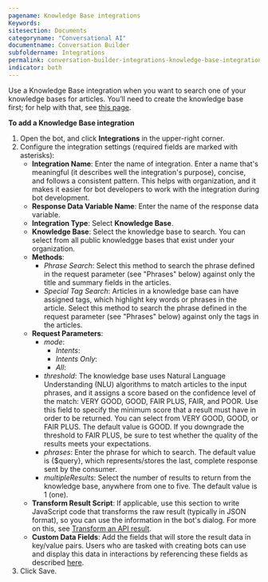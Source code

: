 ```yaml
---
pagename: Knowledge Base integrations
Keywords:
sitesection: Documents
categoryname: "Conversational AI"
documentname: Conversation Builder
subfoldername: Integrations
permalink: conversation-builder-integrations-knowledge-base-integrations.html
indicator: both
---
```


Use a Knowledge Base integration when you want to search one of your knowledge bases for articles. You’ll need to create the knowledge base first; for help with that, see [this page](knowledge-base-overview.html).

**To add a Knowledge Base integration**

1. Open the bot, and click **Integrations** in the upper-right corner.
2. Configure the integration settings (required fields are marked with asterisks):
    - **Integration Name**: Enter the name of integration. Enter a name that's meaningful (it describes well the integration's purpose), concise, and follows a consistent pattern. This helps with organization, and it makes it easier for bot developers to work with the integration during bot development.
    - **Response Data Variable Name**: Enter the name of the response data variable.
    - **Integration Type**: Select **Knowledge Base**.
    - **Knowledge Base**: Select the knowledge base to search. You can select from all public knowledgge bases that exist under your organization.
    - **Methods**:
        - *Phrase Search*: Select this method to search the phrase defined in the request parameter (see "Phrases" below) against only the title and summary fields in the articles.
        - *Special Tag Search*: Articles in a knowledge base can have assigned tags, which highlight key words or phrases in the article. Select this method to search the phrase defined in the request parameter (see "Phrases" below) against only the tags in the articles.
    - **Request Parameters**:
        - *mode*: 
            - *Intents*: 
            - *Intents Only*: 
            - *All*: 
        - *threshold*: The knowledge base uses Natural Language Understanding (NLU) algorithms to match articles to the input phrases, and it assigns a score based on the confidence level of the match: VERY GOOD, GOOD, FAIR PLUS, FAIR, and POOR. Use this field to specify the minimum score that a result must have in order to be returned. You can select from VERY GOOD, GOOD, or FAIR PLUS. The default value is GOOD. If you downgrade the threshold to FAIR PLUS, be sure to test whether the quality of the results meets your expectations.
        - *phrases*:   Enter the phrase for which to search. The default value is {$query}, which represents/stores the last, complete response sent by the consumer.
        - *multipleResults*: Select the number of results to return from the knowledge base, anywhere from one to five. The default value is 1 (one).
    - **Transform Result Script**: If applicable, use this section to write JavaScript code that transforms the raw result (typically in JSON format), so you can use the information in the bot's dialog. For more on this, see [Transform an API result](conversation-builder-integrations-integration-basics.html#transform-an-api-result).
    - **Custom Data Fields**: Add the fields that will store the result data in key/value pairs. Users who are tasked with creating bots can use and display this data in interactions by referencing these fields as described [here](conversation-builder-interactions-interaction-basics.html#display-variables-in-interactions).
3. Click Save.